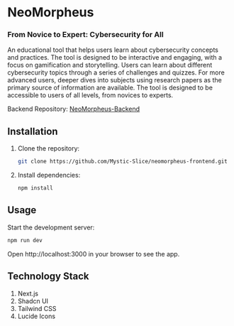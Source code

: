# NeoMorpheus
### From Novice to Expert: Cybersecurity for All

An educational tool that helps users learn about cybersecurity concepts and practices. The tool is designed to be interactive and engaging, with a focus on gamification and storytelling. Users can learn about different cybersecurity topics through a series of challenges and quizzes. For more advanced users, deeper dives into subjects using research papers as the primary source of information are available. The tool is designed to be accessible to users of all levels, from novices to experts.

Backend Repository: [NeoMorpheus-Backend](https://github.com/Adishar93/NeoMorpheus-Backend.git)

## Installation

1. Clone the repository:

    ```bash
    git clone https://github.com/Mystic-Slice/neomorpheus-frontend.git
    ```

2. Install dependencies:

    ```bash
    npm install
    ```

## Usage

Start the development server:

```bash
npm run dev
```

Open http://localhost:3000 in your browser to see the app.

## Technology Stack
1. Next.js
2. Shadcn UI
3. Tailwind CSS
4. Lucide Icons